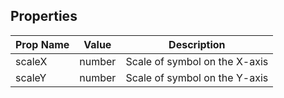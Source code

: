 ## Properties

| Prop Name | Value | Description |
| --------------------- | ------ | ------------------- |
| scaleX | number | Scale of symbol on the X-axis |
| scaleY | number | Scale of symbol on the Y-axis |